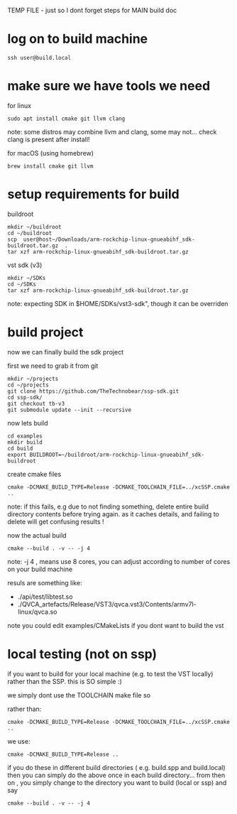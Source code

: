 TEMP FILE - just so I dont forget steps for MAIN build doc


# log on to build machine

```
ssh user@build.local
```

# make sure we have tools we need

for linux 
```
sudo apt install cmake git llvm clang
```

note: some distros may combine llvm and clang, some may not... 
check clang is present after install!

for macOS (using homebrew)
```
brew install cmake git llvm 
```



# setup requirements for build

buildroot
```
mkdir ~/buildroot
cd ~/buildroot
scp  user@host~/Downloads/arm-rockchip-linux-gnueabihf_sdk-buildroot.tar.gz  .
tar xzf arm-rockchip-linux-gnueabihf_sdk-buildroot.tar.gz
```

vst sdk (v3)
```
mkdir ~/SDKs
cd ~/SDKs
tar xzf arm-rockchip-linux-gnueabihf_sdk-buildroot.tar.gz
```

note: expecting SDK in $HOME/SDKs/vst3-sdk", though it can be overriden


# build project
now we can finally build the sdk project 

first we need to grab it from git

```
mkdir ~/projects
cd ~/projects
git clone https://github.com/TheTechnobear/ssp-sdk.git
cd ssp-sdk/
git checkout tb-v3
git submodule update --init --recursive
```

now lets build 

```
cd examples
mkdir build 
cd build
export BUILDROOT=~/buildroot/arm-rockchip-linux-gnueabihf_sdk-buildroot
```



create cmake files

```
cmake -DCMAKE_BUILD_TYPE=Release -DCMAKE_TOOLCHAIN_FILE=../xcSSP.cmake .. 
```

note: if this fails, e.g due to not finding something, delete entire build directory contents before trying again.
as it caches details, and failing to delete will get confusing results ! 


now the actual build 

```
cmake --build . -v -- -j 4
```

note: -j 4 , means use 8 cores, you can adjust according to number of cores on your build machine

resuls are something like: 
- ./api/test/libtest.so
- ./QVCA_artefacts/Release/VST3/qvca.vst3/Contents/armv7l-linux/qvca.so



note you could edit examples/CMakeLists if you dont want to build the vst



# local testing (not on ssp) 

if you want to build for your local machine (e.g. to test the VST locally) rather than the SSP.
this is SO simple :) 

we simply dont use the TOOLCHAIN make file so 

rather than:
```
cmake -DCMAKE_BUILD_TYPE=Release -DCMAKE_TOOLCHAIN_FILE=../xcSSP.cmake .. 
```

we use:
```
cmake -DCMAKE_BUILD_TYPE=Release .. 
```

if you do these in different build directories ( e.g. build.spp and build.local) 
then you can simply do the above once in each build directory...
from then on , you simply change to the directory you want to build (local or ssp) 
and say 
```
cmake --build . -v -- -j 4
```







